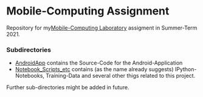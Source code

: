 # Mobile-Computing Assignment

Repository for my[Mobile-Computing Laboratory](https://github.com/osaukh/mobile_computing_lab/) assigment in Summer-Term 2021.

### Subdirectories
* [AndroidApp](https://github.com/tlaf0504/mobile_computing_assignment/tree/master/AndroidApp) contains the Source-Code for the Android-Application
* [Notebook_Scripts_etc](https://github.com/tlaf0504/mobile_computing_assignment/tree/master/Notebooks_Scripts_etc) contains (as the name already suggests) IPython-Notebooks, Training-Data and several other thigs related to this project.

Further sub-directories might be added in future.


